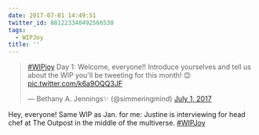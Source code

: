```yaml
---
date: 2017-07-01 14:49:51
twitter_id: 881223340492566530
tags:
  - WIPJoy
title: ''
---
```


<blockquote class="twitter-tweet"><p lang="en" dir="ltr"><a href="https://twitter.com/hashtag/WIPjoy?src=hash&amp;ref_src=twsrc%5Etfw">#WIPjoy</a> Day 1: Welcome, everyone!! Introduce yourselves and tell us about the WIP you&#39;ll be tweeting for this month! 😊 <a href="https://t.co/k6a9OQQ3JF">pic.twitter.com/k6a9OQQ3JF</a></p>&mdash; Bethany A. Jennings✨ (@simmeringmind) <a href="https://twitter.com/simmeringmind/status/880998715372077057?ref_src=twsrc%5Etfw">July 1, 2017</a></blockquote>
<script async src="https://platform.twitter.com/widgets.js" charset="utf-8"></script>

Hey, everyone! Same WIP as Jan. for me: Justine is interviewing for head chef at The Outpost in the middle of the multiverse. [#WIPJoy](https://twitter.com/hashtag/WIPJoy)
